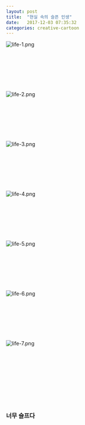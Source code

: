 ```yaml
---
layout: post
title:  "현실 속의 슬픈 인생"
date:   2017-12-03 07:35:32
categories: creative-cartoon
---
```


![life-1.png](https://i.loli.net/2017/12/02/5a229d1f06ef5.png)<br><br><br><br><br><br><br><br>
![life-2.png](https://i.loli.net/2017/12/02/5a229d1eed838.png)<br><br><br><br><br><br><br><br>
![life-3.png](https://i.loli.net/2017/12/02/5a229d1ede55c.png)<br><br><br><br><br><br><br><br>
![life-4.png](https://i.loli.net/2017/12/02/5a229d1e90fa0.png)<br><br><br><br><br><br><br><br>
![life-5.png](https://i.loli.net/2017/12/02/5a229d1e81d3f.png)<br><br><br><br><br><br><br><br>
![life-6.png](https://i.loli.net/2017/12/02/5a229f063011c.png)<br><br><br><br><br><br><br><br>
![life-7.png](https://i.loli.net/2017/12/02/5a229d1f3acd9.png)<br><br><br><br><br><br><br><br>
<br><br>
<h3>너무 슬프다</h3>
